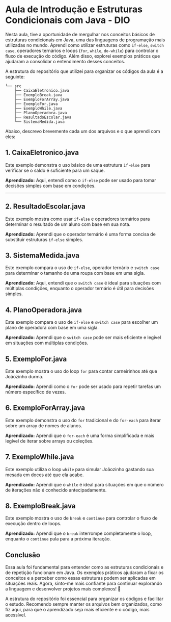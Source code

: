 # Aula de Introdução e Estruturas Condicionais com Java - DIO

Nesta aula, tive a oportunidade de mergulhar nos conceitos básicos de estruturas condicionais em Java, uma das
linguagens de programação mais utilizadas no mundo. Aprendi como utilizar estruturas como `if-else`, `switch case`,
operadores ternários e loops (`for`, `while`, `do-while`) para controlar o fluxo de execução do código. Além disso,
explorei exemplos práticos que ajudaram a consolidar o entendimento desses conceitos.

A estrutura do repositório que utilizei para organizar os códigos da aula é a seguinte:

```
└── src
    ├── CaixaEletronico.java
    ├── ExemploBreak.java
    ├── ExemploForArray.java
    ├── ExemploFor.java
    ├── ExemploWhile.java
    ├── PlanoOperadora.java
    ├── ResultadoEscolar.java
    └── SistemaMedida.java
```

Abaixo, descrevo brevemente cada um dos arquivos e o que aprendi com eles:

## 1. **CaixaEletronico.java**

Este exemplo demonstra o uso básico de uma estrutura `if-else` para verificar se o saldo é suficiente para um saque.

**Aprendizado:** Aqui, entendi como o `if-else` pode ser usado para tomar decisões simples com base em condições.

---

## 2. **ResultadoEscolar.java**

Este exemplo mostra como usar `if-else` e operadores ternários para determinar o resultado de um aluno com base em sua
nota.

**Aprendizado:** Aprendi que o operador ternário é uma forma concisa de substituir estruturas `if-else` simples.

## 3. **SistemaMedida.java**

Este exemplo compara o uso de `if-else`, operador ternário e `switch case` para determinar o tamanho de uma roupa com
base em uma sigla.

**Aprendizado:** Aqui, entendi que o `switch case` é ideal para situações com múltiplas condições, enquanto o operador
ternário é útil para decisões simples.

## 4. **PlanoOperadora.java**

Este exemplo compara o uso de `if-else` e `switch case` para escolher um plano de operadora com base em uma sigla.

**Aprendizado:** Aprendi que o `switch case` pode ser mais eficiente e legível em situações com múltiplas condições.

## 5. **ExemploFor.java**

Este exemplo mostra o uso do loop `for` para contar carneirinhos até que Joãozinho durma.

**Aprendizado:** Aprendi como o `for` pode ser usado para repetir tarefas um número específico de vezes.

## 6. **ExemploForArray.java**

Este exemplo demonstra o uso do `for` tradicional e do `for-each` para iterar sobre um array de nomes de alunos.

**Aprendizado:** Aprendi que o `for-each` é uma forma simplificada e mais legível de iterar sobre arrays ou coleções.

## 7. **ExemploWhile.java**

Este exemplo utiliza o loop `while` para simular Joãozinho gastando sua mesada em doces até que ela acabe.

**Aprendizado:** Aprendi que o `while` é ideal para situações em que o número de iterações não é conhecido
antecipadamente.

## 8. **ExemploBreak.java**

Este exemplo mostra o uso de `break` e `continue` para controlar o fluxo de execução dentro de loops.

**Aprendizado:** Aprendi que o `break` interrompe completamente o loop, enquanto o `continue` pula para a próxima
iteração.

## Conclusão

Essa aula foi fundamental para entender como as estruturas condicionais e de repetição funcionam em Java. Os exemplos
práticos ajudaram a fixar os conceitos e a perceber como essas estruturas podem ser aplicadas em situações reais. Agora,
sinto-me mais confiante para continuar explorando a linguagem e desenvolver projetos mais complexos! 🚀

A estrutura do repositório foi essencial para organizar os códigos e facilitar o estudo. Recomendo sempre manter os
arquivos bem organizados, como fiz aqui, para que o aprendizado seja mais eficiente e o código, mais acessível.